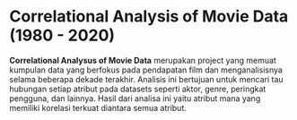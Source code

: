 # Correlational Analysis of Movie Data (1980 - 2020) 

**Correlational Analysus of Movie Data** merupakan project yang memuat kumpulan data yang berfokus pada pendapatan film dan menganalisisnya selama beberapa dekade terakhir. Analisis ini bertujuan untuk mencari tau hubungan setiap atribut pada datasets seperti aktor, genre, peringkat pengguna, dan lainnya. Hasil dari analisa ini yaitu atribut mana yang memiliki korelasi terkuat diantara semua atribut.
